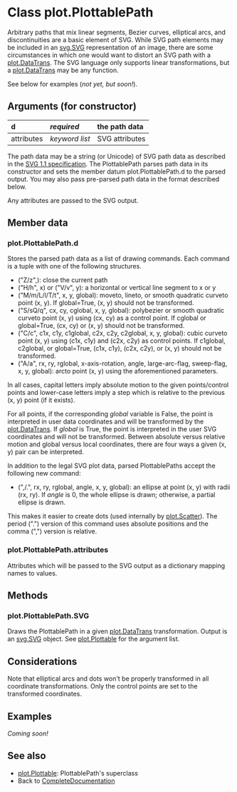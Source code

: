 # Class plot.PlottablePath #

Arbitrary paths that mix linear segments, Bezier curves, elliptical arcs, and discontinuities are a basic element of SVG.  While SVG path elements may be included in an [svg.SVG](svgSVG.md) representation of an image, there are some circumstances in which one would want to distort an SVG path with a [plot.DataTrans](plotDataTrans.md).  The SVG language only supports linear transformations, but a [plot.DataTrans](plotDataTrans.md) may be any function.

See below for examples (_not yet, but soon!_).

## Arguments (for constructor) ##

| d | _required_ | the path data |
|:--|:-----------|:--------------|
| attributes | _keyword list_ | SVG attributes |

The path data may be a string (or Unicode) of SVG path data as described in the [SVG 1.1 specification](http://www.w3.org/TR/SVG/paths.html).  The PlottablePath parses path data in its constructor and sets the member datum plot.PlottablePath.d to the parsed output.  You may also pass pre-parsed path data in the format described below.

Any attributes are passed to the SVG output.

## Member data ##

### plot.PlottablePath.d ###

Stores the parsed path data as a list of drawing commands.  Each command is a tuple with one of the following structures.
  * ("Z/z",): close the current path
  * ("H/h", x) or ("V/v", y): a horizontal or vertical line segment to x or y
  * ("M/m/L/l/T/t", x, y, global): moveto, lineto, or smooth quadratic curveto point (x, y).  If global=True, (x, y) should not be transformed.
  * ("S/sQ/q", cx, cy, cglobal, x, y, global): polybezier or smooth quadratic curveto point (x, y) using (cx, cy) as a control point.  If cglobal or global=True, (cx, cy) or (x, y) should not be transformed.
  * ("C/c", c1x, c1y, c1global, c2x, c2y, c2global, x, y, global): cubic curveto point (x, y) using (c1x, c1y) and (c2x, c2y) as control points.  If c1global, c2global, or global=True, (c1x, c1y), (c2x, c2y), or (x, y) should not be transformed.
  * ("A/a", rx, ry, rglobal, x-axis-rotation, angle, large-arc-flag, sweep-flag, x, y, global): arcto point (x, y) using the aforementioned parameters.

In all cases, capital letters imply absolute motion to the given points/control points and lower-case letters imply a step which is relative to the previous (x, y) point (if it exists).

For all points, if the corresponding _global_ variable is False, the point is interpreted in user data coordinates and will be transformed by the [plot.DataTrans](plotDataTrans.md).  If _global_ is True, the point is interpreted in the user SVG coordinates and will not be transformed.  Between absolute versus relative motion and global versus local coordinates, there are four ways a given (x, y) pair can be interpreted.

In addition to the legal SVG plot data, parsed PlottablePaths accept the following new command:
  * (",/.", rx, ry, rglobal, angle, x, y, global): an ellipse at point (x, y) with radii (rx, ry).  If _angle_ is 0, the whole ellipse is drawn; otherwise, a partial ellipse is drawn.

This makes it easier to create dots (used internally by [plot.Scatter](plotScatter.md)).  The period (".") version of this command uses absolute positions and the comma (",") version is relative.

### plot.PlottablePath.attributes ###

Attributes which will be passed to the SVG output as a dictionary mapping names to values.

## Methods ##

### plot.PlottablePath.SVG ###

Draws the PlottablePath in a given [plot.DataTrans](plotDataTrans.md) transformation.  Output is an [svg.SVG](svgSVG.md) object.  See [plot.Plottable](plotPlottable.md) for the argument list.

## Considerations ##

Note that elliptical arcs and dots won't be properly transformed in all coordinate transformations.  Only the control points are set to the transformed coordinates.

## Examples ##

_Coming soon!_

## See also ##

  * [plot.Plottable](plotPlottable.md): PlottablePath's superclass
  * Back to [CompleteDocumentation](CompleteDocumentation.md)